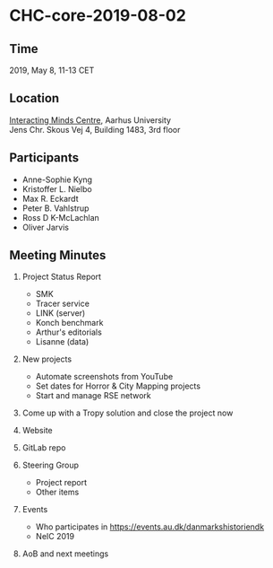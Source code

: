 # CHC-core-2019-08-02 #

## Time ##
2019, May 8, 11-13 CET

## Location ##
[Interacting Minds Centre](http://www.au.dk/om/organisation/find-au/bygningskort/?b=1483), Aarhus University  
Jens Chr. Skous Vej 4, Building 1483, 3rd floor

## Participants ##
- Anne-Sophie Kyng
- Kristoffer L. Nielbo
- Max R. Eckardt
- Peter B. Vahlstrup
- Ross D K-McLachlan
- Oliver Jarvis

## Meeting Minutes ##

1. Project Status Report
	- SMK
	- Tracer service
	- LINK (server)
	- Konch benchmark
	- Arthur's editorials
	- Lisanne (data)

2. New projects
	- Automate screenshots from YouTube
	- Set dates for Horror & City Mapping projects
	- Start and manage RSE network

3. Come up with a Tropy solution and close the project now

4. Website

5. GitLab repo

6. Steering Group
	- Project report
	- Other items

7. Events
	- Who participates in https://events.au.dk/danmarkshistoriendk
	- NeIC 2019

8. AoB and next meetings
